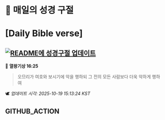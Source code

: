 # 🙏 매일의 성경 구절
# [Daily Bible verse]
## [![README에 성경구절 업데이트](https://github.com/DONGSUKA/first_test/actions/workflows/update-readme-bible.yml/badge.svg)](https://github.com/DONGSUKA/first_test/actions/workflows/update-readme-bible.yml)
<!-- START_BIBLE_VERSE -->
📖 **열왕기상 16:25**
> 오므리가 여호와 보시기에 악을 행하되 그 전의 모든 사람보다 더욱 악하게 행하여

🕊️ _업데이트 시각: 2025-10-19 15:13:24 KST_
  <!-- END_BIBLE_VERSE -->
## GITHUB_ACTION
